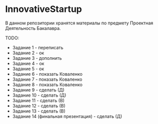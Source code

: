 # InnovativeStartup

В данном репозитории хранятся материалы по предмету Проектная Деятельность Бакалавра.

TODO:
* Задание 1 - переписать
* Задание 2 - ок
* Задание 3 - дополнить
* Задание 4 - ок
* Задание 5 - ок
* Задание 6 - показать Коваленко
* Задание 7 - показать Коваленко
* Задание 8 - показать Коваленко
* Задание 9 - сделать (Д)
* Задание 10 - сделать (Д)
* Задание 11 - сделать (В)
* Задание 12 - сделать (В)
* Задание 13 - сделать (В)
* Задание 14 (финальная презентация) - сделать (Д)
